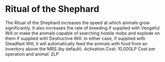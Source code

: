 # Ritual of the Shephard

The Ritual of the Shephard increases the speed at which animals grow significantly.
It also increases the rate of breeding if supplied with Vengeful Will or make the animals capable of searching hostile mobs and explode on them if supplied with Destructive Will. In either case, if supplied with Steadfast Will, it will automatically feed the animals with food from an inventory above the MRS (by default).
Activation Cost: 10,000LP
Cost per operation and animal: 2LP
